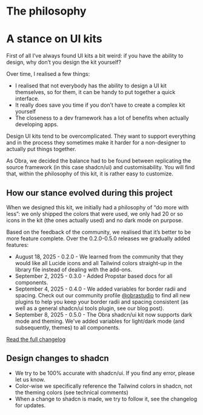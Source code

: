 # The philosophy

# A stance on UI kits

First of all I’ve always found UI kits a bit weird: if you have the ability to design, why don’t you design the kit yourself?

Over time, I realised a few things:

- I realised that not everybody has the ability to design a UI kit themselves, so for them, it can be handy to put together a quick interface.
- It really does save you time if you don’t have to create a complex kit yourself
- The closeness to a dev framework has a lot of benefits when actually developing apps.

Design UI kits tend to be overcomplicated. They want to support everything and in the process they sometimes make it harder for a non-designer to actually put things together.

As Obra, we decided the balance had to be found between replicating the source framework (in this case shadcn/ui) and customisability. You will find that, within the philosophy of this kit, it is rather easy to customize.

## How our stance evolved during this project

When we designed this kit, we initially had a philosophy of “do more with less”: we only shipped the colors that were used, we only had 20 or so icons in the kit (the ones actually used) and no dark mode on purpose.

Based on the feedback of the community, we realised that it’s better to be more feature complete. Over the 0.2.0-0.5.0 releases we gradually added features:

* August 18, 2025 - 0.2.0 - We learned from the community that they would like all Lucide icons and all Tailwind colors straight-up in the library file instead of dealing with the add-ons.
* September 2, 2025 - 0.3.0 - Added Propstar based docs for all components.
* September 4, 2025 - 0.4.0 - We added variables for border radii and spacing. Check out our community profile [@obrastudio](https://www.figma.com/@obrastudio) to find all new plugins to help you keep your border radii and spacing consistent (as well as a general shadcn/ui tools plugin, see our blog post).
* September 8, 2025 - 0.5.0 - The Obra shadcn/ui kit now supports dark mode and theming. We've added variables for light/dark mode (and subsequently, themes) to all components.

[Read the full changelog](/changelog)

## Design changes to shadcn

- We try to be 100% accurate with shadcn/ui. If you find any error, please let us know.
- Color-wise we specifically reference the Tailwind colors in shadcn, not the theming colors (see technical comments)
- When a change to shadcn is made, we try to follow it, see the changelog for updates.
